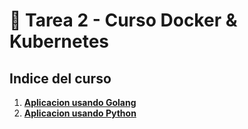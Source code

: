 # 🐳 Tarea 2 - Curso Docker & Kubernetes

## Indice del curso

1. **[Aplicacion usando Golang](https://github.com/stivencd/curso-docker-kubernetes-tareas/blob/main/clase1/README.md)**
2. **[Aplicacion usando Python](https://iquattrogroup.com/mod/url/view.php?id=1254)**